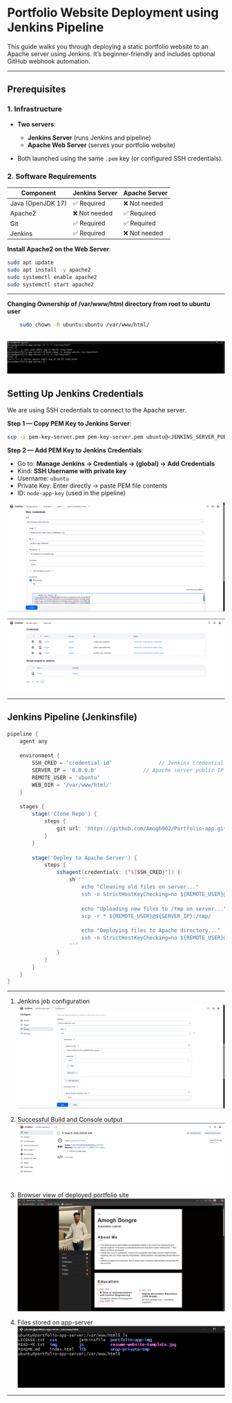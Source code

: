 # Portfolio Website Deployment using Jenkins Pipeline

This guide walks you through deploying a static portfolio website to an Apache server using Jenkins. It’s beginner-friendly and includes optional GitHub webhook automation.

---

## Prerequisites

### 1. Infrastructure

* **Two servers**:

  * **Jenkins Server** (runs Jenkins and pipeline)
  * **Apache Web Server** (serves your portfolio website)
* Both launched using the same `.pem` key (or configured SSH credentials).

### 2. Software Requirements

| Component         | Jenkins Server | Apache Server |
| ----------------- | -------------- | ------------- |
| Java (OpenJDK 17) | ✅ Required     | ❌ Not needed  |
| Apache2           | ❌ Not needed   | ✅ Required    |
| Git               | ✅ Required     | ✅ Required    |
| Jenkins           | ✅ Required     | ❌ Not needed  |

**Install Apache2 on the Web Server**:

```bash
sudo apt update
sudo apt install -y apache2
sudo systemctl enable apache2
sudo systemctl start apache2
```

---
**Changing Ownership of /var/www/html directory from root to ubuntu user**

```bash
    sudo chown -R ubuntu:ubuntu /var/www/html/
```
![](/portfolio-app-img/ownership-change.png)
---

## Setting Up Jenkins Credentials

We are using SSH credentials to connect to the Apache server.

**Step 1 — Copy PEM Key to Jenkins Server**:

```bash
scp -i pem-key-server.pem pem-key-server.pem ubuntu@<JENKINS_SERVER_PUBLIC_IP>:/home/ubuntu/
```

**Step 2 — Add PEM Key to Jenkins Credentials**:

* Go to: **Manage Jenkins → Credentials → (global) → Add Credentials**
* Kind: **SSH Username with private key**
* Username: `ubuntu`
* Private Key: Enter directly → paste PEM file contents
* ID: `node-app-key` (used in the pipeline)

![](/portfolio-app-img/credentials-1.png)

![](/portfolio-app-img/credentials-2.png)

---

## Jenkins Pipeline (Jenkinsfile)

```groovy
pipeline {
    agent any

    environment {
        SSH_CRED = 'credential-id'               // Jenkins credential ID
        SERVER_IP = '0.0.0.0'               // Apache server public IP
        REMOTE_USER = 'ubuntu'
        WEB_DIR = '/var/www/html/'
    }

    stages {
        stage('Clone Repo') {
            steps {
                git url: 'https://github.com/Amogh902/Portfolio-app.git', branch: 'main'
            }
        }

        stage('Deploy to Apache Server') {
            steps {
                sshagent(credentials: ["${SSH_CRED}"]) {
                    sh '''
                        echo "Cleaning old files on server..."
                        ssh -o StrictHostKeyChecking=no ${REMOTE_USER}@${SERVER_IP} "sudo rm -rf ${WEB_DIR}/*"

                        echo "Uploading new files to /tmp on server..."
                        scp -r * ${REMOTE_USER}@${SERVER_IP}:/tmp/

                        echo "Deploying files to Apache directory..."
                        ssh -o StrictHostKeyChecking=no ${REMOTE_USER}@${SERVER_IP} "sudo cp -r /tmp/* ${WEB_DIR}/"
                    '''
                }
            }
        }
    }
}
```

---

1. Jenkins job configuration
![](/portfolio-app-img/job-configuration.png)

2. Successful Build and Console output
![](/portfolio-app-img/build-job-success.png)

3. Browser view of deployed portfolio site
![](/portfolio-app-img/browser-output.png)

4. Files stored on app-server
![](/portfolio-app-img/server-output.png)

---


